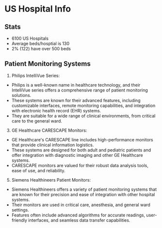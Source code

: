 # US Hospital Info

## Stats

- 6100 US Hospitals
- Average beds/hosptial is 130
- 2% (122) have over 500 beds

## Patient Monitoring Systems

1. Philips IntelliVue Series:
  - Philips is a well-known name in healthcare technology, and their IntelliVue series offers a comprehensive range of patient monitoring solutions.
  - These systems are known for their advanced features, including customizable interfaces, remote monitoring capabilities, and integration with electronic health record (EHR) systems.
  - They are suitable for a wide range of clinical environments, from critical care to the general ward.

3. GE Healthcare CARESCAPE Monitors:
  - GE Healthcare's CARESCAPE line includes high-performance monitors that provide clinical information logistics.
  - These systems are designed for both adult and pediatric patients and offer integration with diagnostic imaging and other GE Healthcare systems.
  - CARESCAPE monitors are valued for their robust data analysis tools, ease of use, and reliability.

5. Siemens Healthineers Patient Monitors:
  - Siemens Healthineers offers a variety of patient monitoring systems that are known for their precision and ease of integration with other hospital systems.
  - Their monitors are used in critical care, anesthesia, and general ward settings.
  - Features often include advanced algorithms for accurate readings, user-friendly interfaces, and seamless data transfer capabilities.
